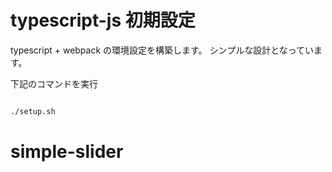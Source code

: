 # typescript-js 初期設定

typescript + webpack の環境設定を構築します。
シンプルな設計となっています。

下記のコマンドを実行

```bash

./setup.sh

```
# simple-slider
